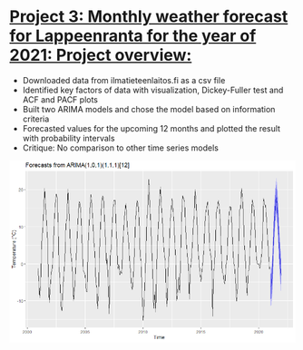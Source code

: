 # [Project 3: Monthly weather forecast for Lappeenranta for the year of 2021: Project overview:](https://github.com/JJuvakka/Time_series_analysis)
* Downloaded data from ilmatieteenlaitos.fi as a csv file
* Identified key factors of data with visualization, Dickey-Fuller test and ACF and PACF plots
* Built two ARIMA models and chose the model based on information criteria
* Forecasted values for the upcoming 12 months and plotted the result with probability intervals
* Critique: No comparison to other time series models

![](https://github.com/JJuvakka/AnalyticsPortfolio/blob/main/images/Weather_forecast_lappeenranta.PNG)
